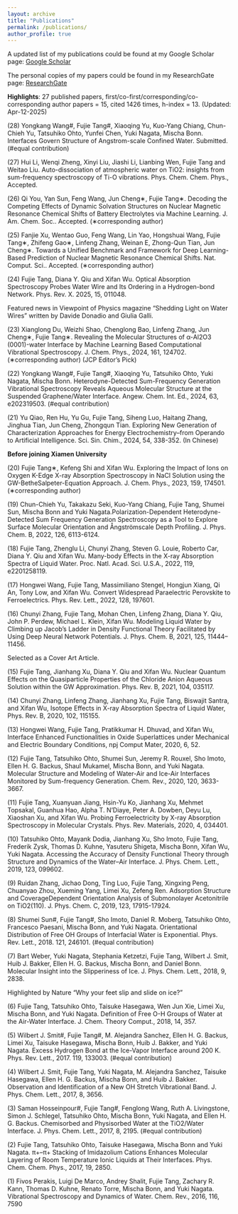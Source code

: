 ```yaml
---
layout: archive
title: "Publications"
permalink: /publications/
author_profile: true
---
```

 A updated list of my publications could be found at my Google Scholar page: 
 [Google Scholar](https://scholar.google.com/citations?user=-Rx1hiIAAAAJ&hl=en) 

The personal copies of my papers could be found in my ResearchGate page: [ResearchGate](https://www.researchgate.net/profile/Fujie_Tang/)



**Highlights**: 27 published papers, first/co-first/corresponding/co-corresponding author papers = 15, cited 1426 times, h-index = 13. (Updated: Apr-12-2025)

(28) Yongkang Wang#, Fujie Tang#, Xiaoqing Yu, Kuo-Yang Chiang, Chun-Chieh Yu, Tatsuhiko Ohto, Yunfei Chen, Yuki Nagata, Mischa Bonn. Interfaces Govern Structure of Angstrom-scale Confined Water. Submitted. (#equal contribution)

(27) Hui Li, Wenqi Zheng, Xinyi Liu, Jiashi Li, Lianbing Wen, Fujie Tang and Weitao Liu. Auto-dissociation of atmospheric water on TiO2: insights from sum-frequency spectroscopy of Ti-O vibrations. Phys. Chem. Chem. Phys., Accepted. 

(26) Qi You, Yan Sun, Feng Wang, Jun Cheng∗, Fujie Tang∗. Decoding the Competing Effects of Dynamic Solvation Structures on Nuclear Magnetic Resonance Chemical Shifts of Battery Electrolytes via Machine Learning. J. Am. Chem. Soc.. Accepted. (∗corresponding author)

(25) Fanjie Xu, Wentao Guo, Feng Wang, Lin Yao, Hongshuai Wang, Fujie Tang∗, Zhifeng Gao∗, Linfeng Zhang, Weinan E, Zhong-Qun Tian, Jun Cheng∗. Towards a Unified Benchmark and Framework for Deep Learning-Based Prediction of Nuclear Magnetic Resonance Chemical Shifts. Nat. Comput. Sci.. Accepted. (∗corresponding author)

(24) Fujie Tang, Diana Y. Qiu and Xifan Wu. Optical Absorption Spectroscopy Probes Water Wire and Its Ordering in a Hydrogen-bond Network. Phys. Rev. X. 2025, 15, 011048.

 Featured news in Viewpoint of Physics magazine “Shedding Light on Water Wires” written by Davide Donadio and Giulia Galli.

(23) Xianglong Du, Weizhi Shao, Chenglong Bao, Linfeng Zhang, Jun Cheng∗, Fujie Tang∗. Revealing the Molecular Structures of α-Al2O3 (0001)-water Interface by Machine Learning Based Computational Vibrational Spectroscopy. J. Chem. Phys., 2024, 161, 124702. (∗corresponding author) (JCP Editor’s Pick)

(22) Yongkang Wang#, Fujie Tang#, Xiaoqing Yu, Tatsuhiko Ohto, Yuki Nagata, Mischa Bonn. Heterodyne-Detected Sum-Frequency Generation Vibrational Spectroscopy Reveals Aqueous Molecular Structure at the Suspended Graphene/Water Interface. Angew. Chem. Int. Ed., 2024, 63, e202319503. (#equal contribution)

(21) Yu Qiao, Ren Hu, Yu Gu, Fujie Tang, Siheng Luo, Haitang Zhang, Jinghua Tian, Jun Cheng, Zhongqun Tian. Exploring New Generation of Characterization Approaches for Energy Electrochemistry–from Operando to Artificial Intelligence. Sci. Sin. Chim., 2024, 54, 338-352. (In Chinese)

**Before joining Xiamen University**

(20) Fujie Tang∗, Kefeng Shi and Xifan Wu. Exploring the Impact of Ions on Oxygen K-Edge X-ray Absorption Spectroscopy in NaCl Solution using the GW-BetheSalpeter-Equation Approach. J. Chem. Phys., 2023, 159, 174501. (∗corresponding author)

(19) Chun-Chieh Yu, Takakazu Seki, Kuo-Yang Chiang, Fujie Tang, Shumei Sun, Mischa Bonn and Yuki Nagata.Polarization-Dependent Heterodyne-Detected Sum Frequency Generation Spectroscopy as a Tool to Explore Surface Molecular Orientation and Ångströmscale Depth Profiling. J. Phys. Chem. B, 2022, 126, 6113-6124.

(18) Fujie Tang, Zhenglu Li, Chunyi Zhang, Steven G. Louie, Roberto Car, Diana Y. Qiu and Xifan Wu. Many-body Effects in the X-ray Absorption Spectra of Liquid Water. Proc. Natl. Acad. Sci. U.S.A., 2022, 119, e2201258119.

(17) Hongwei Wang, Fujie Tang, Massimiliano Stengel, Hongjun Xiang, Qi An, Tony Low, and Xifan Wu. Convert Widespread Paraelectric Perovskite to Ferroelectrics. Phys. Rev. Lett., 2022, 128, 197601.

(16) Chunyi Zhang, Fujie Tang, Mohan Chen, Linfeng Zhang, Diana Y. Qiu, John P. Perdew, Michael L. Klein, Xifan Wu. Modeling Liquid Water by Climbing up Jacob’s Ladder in Density Functional Theory Facilitated by Using Deep Neural Network Potentials. J. Phys. Chem. B, 2021, 125, 11444–11456.

Selected as a Cover Art Article.

(15) Fujie Tang, Jianhang Xu, Diana Y. Qiu and Xifan Wu. Nuclear Quantum Effects on the Quasiparticle Properties of the Chloride Anion Aqueous Solution within the GW Approximation. Phys. Rev. B, 2021, 104, 035117.

(14) Chunyi Zhang, Linfeng Zhang, Jianhang Xu, Fujie Tang, Biswajit Santra, and Xifan Wu, Isotope Effects in X-ray Absorption Spectra of Liquid Water, Phys. Rev. B, 2020, 102, 115155.

(13) Hongwei Wang, Fujie Tang, Pratikkumar H. Dhuvad, and Xifan Wu, Interface Enhanced Functionalities in Oxide Superlattices under Mechanical and Electric Boundary Conditions, npj Comput Mater, 2020, 6, 52.

(12) Fujie Tang, Tatsuhiko Ohto, Shumei Sun, Jeremy R. Rouxel, Sho Imoto, Ellen H. G. Backus, Shaul Mukamel, Mischa Bonn, and Yuki Nagata. Molecular Structure and Modeling of Water-Air and Ice-Air Interfaces Monitored by Sum-frequency Generation. Chem. Rev., 2020, 120, 3633-3667.

(11) Fujie Tang, Xuanyuan Jiang, Hsin-Yu Ko, Jianhang Xu, Mehmet Topsakal, Guanhua Hao, Alpha T. N’Diaye, Peter A. Dowben, Deyu Lu, Xiaoshan Xu, and Xifan Wu. Probing Ferroelectricity by X-ray Absorption Spectroscopy in Molecular Crystals. Phys. Rev. Materials, 2020, 4, 034401.

(10) Tatsuhiko Ohto, Mayank Dodia, Jianhang Xu, Sho Imoto, Fujie Tang, Frederik Zysk, Thomas D. Kuhne, Yasuteru Shigeta, Mischa Bonn, Xifan Wu, Yuki Nagata. Accessing the Accuracy of Density Functional Theory through Structure and Dynamics of the Water–Air Interface. J. Phys. Chem. Lett., 2019, 123, 099602.

(9) Ruidan Zhang, Jichao Dong, Ting Luo, Fujie Tang, Xingxing Peng, Chuanyao Zhou, Xueming Yang, Limei Xu, Zefeng Ren. Adsorption Structure and CoverageDependent Orientation Analysis of Submonolayer Acetonitrile on TiO2(110). J. Phys. Chem. C, 2019, 123, 17915-17924.

(8) Shumei Sun#, Fujie Tang#, Sho Imoto, Daniel R. Moberg, Tatsuhiko Ohto, Francesco Paesani, Mischa Bonn, and Yuki Nagata. Orientational Distribution of Free OH Groups of Interfacial Water is Exponential. Phys. Rev. Lett., 2018. 121, 246101. (#equal contribution)

(7) Bart Weber, Yuki Nagata, Stephania Ketzetzi, Fujie Tang, Wilbert J. Smit, Huib J. Bakker, Ellen H. G. Backus, Mischa Bonn, and Daniel Bonn. Molecular Insight into the Slipperiness of Ice. J. Phys. Chem. Lett., 2018, 9, 2838.

Highlighted by Nature “Why your feet slip and slide on ice?”
    
(6) Fujie Tang, Tatsuhiko Ohto, Taisuke Hasegawa, Wen Jun Xie, Limei Xu, Mischa Bonn, and Yuki Nagata. Definition of Free O-H Groups of Water at the Air-Water Interface. J. Chem. Theory Comput., 2018, 14, 357.

(5) Wilbert J. Smit#, Fujie Tang#, M. Alejandra Sanchez, Ellen H. G. Backus, Limei Xu, Taisuke Hasegawa, Mischa Bonn, Huib J. Bakker, and Yuki Nagata. Excess Hydrogen Bond at the Ice-Vapor Interface around 200 K. Phys. Rev. Lett., 2017. 119, 133003. (#equal contribution)

(4) Wilbert J. Smit, Fujie Tang, Yuki Nagata, M. Alejandra Sanchez, Taisuke Hasegawa, Ellen H. G. Backus, Mischa Bonn, and Huib J. Bakker. Observation and Identification of a New OH Stretch Vibrational Band. J. Phys. Chem. Lett., 2017, 8, 3656.

(3) Saman Hosseinpour#, Fujie Tang#, Fenglong Wang, Ruth A. Livingstone, Simon J. Schlegel, Tatsuhiko Ohto, Mischa Bonn, Yuki Nagata, and Ellen H. G. Backus. Chemisorbed and Physisorbed Water at the TiO2/Water Interface. J. Phys. Chem. Lett., 2017, 8, 2195. (#equal contribution)

(2) Fujie Tang, Tatsuhiko Ohto, Taisuke Hasegawa, Mischa Bonn and Yuki Nagata. π+–π+ Stacking of Imidazolium Cations Enhances Molecular Layering of Room Temperature Ionic Liquids at Their Interfaces. Phys. Chem. Chem. Phys., 2017, 19, 2850.

(1) Fivos Perakis, Luigi De Marco, Andrey Shalit, Fujie Tang, Zachary R. Kann, Thomas D. Kuhne, Renato Torre, Mischa Bonn, and Yuki Nagata. Vibrational Spectroscopy and Dynamics of Water. Chem. Rev., 2016, 116, 7590
